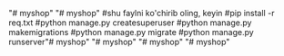 "# myshop" 
"# myshop" 
#shu faylni ko'chirib oling, keyin 
#pip install -r req.txt
#python manage.py createsuperuser
#python manage.py makemigrations
#python manage.py migrate
#python manage.py runserver"# myshop" 
"# myshop" 
"# myshop" 
"# myshop" 
